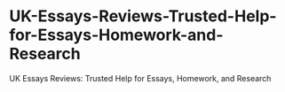 # UK-Essays-Reviews-Trusted-Help-for-Essays-Homework-and-Research
UK Essays Reviews: Trusted Help for Essays, Homework, and Research
